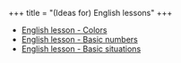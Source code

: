 +++
title = "(Ideas for) English lessons"
+++

  - [English lesson - Colors](/en/English_lesson_-_Colors)
  - [English lesson - Basic numbers](/en/English_lesson_-_Basic_numbers)
  - [English lesson - Basic
    situations](/en/English_lesson_-_Basic_situations)
